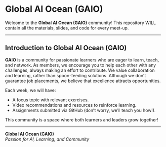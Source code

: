 # Global AI Ocean (GAIO)

Welcome to the **Global AI Ocean (GAIO)** community! This repository WILL contain all the materials, slides, and code for every meet-up.

---

## Introduction to Global AI Ocean (GAIO)

**GAIO** is a community for passionate learners who are eager to learn, teach, and network. As members, we encourage you to help each other with any challenges, always making an effort to contribute. We value collaboration and learning, rather than spoon-feeding solutions. Although we don’t guarantee job placements, we believe that excellence attracts opportunities.

Each week, we will have:
- A focus topic with relevant exercises.
- Video recommendations and resources to reinforce learning.
- Assignments submitted via GitHub (don’t worry, we’ll teach you how!).

This community is a space where both learners and leaders grow together!

---

**Global AI Ocean (GAIO)**  
*Passion for AI, Learning, and Community*